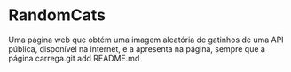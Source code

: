 # RandomCats

Uma página web que obtém uma imagem aleatória de gatinhos de uma API pública, disponível na internet, e a apresenta na página, sempre que a página carrega.git add README.md